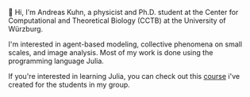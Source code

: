👋 Hi, I'm Andreas Kuhn, a physicist and Ph.D. student at the Center for Computational and Theoretical Biology (CCTB) at the University of Würzburg.

I'm interested in agent-based modeling, collective phenomena on small scales, and image analysis. Most of my work is done using the programming language Julia.

If you're interested in learning Julia, you can check out this [course](https://github.com/AndreasKuhn-ak/WS2022_Julia) i've created for the students in my group.
